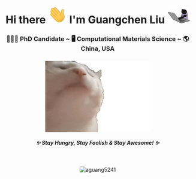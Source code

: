 <div align="center">
   <h1>
      Hi there 
      <img src="https://raw.githubusercontent.com/aguang5241/aguang5241/main/res/giphy_2.gif" width="50px"> 
      I'm Guangchen Liu 
      <img src="https://raw.githubusercontent.com/aguang5241/aguang5241/main/res/giphy_3.gif" width="60px">
   </h1>
   
   <h3>
      👨🏻‍🎓 PhD Candidate ~ 🖥 Computational Materials Science ~ 🌎 China, USA
   <h3>

   <h5>
      <img width="" src="https://raw.githubusercontent.com/aguang5241/aguang5241/main/res/giphy_1.gif"> 
      <br>
      <br>
      ✨ <i>Stay Hungry, Stay Foolish & Stay Awesome!</i> ✨ 
   </h5>
</div>

<br>

<!-- <p align="center">
   <a href="https://github.com/anuraghazra/github-readme-stats">
      <img src="https://github-readme-stats.vercel.app/api?username=aguang5241&&show_icons=true&theme=radical">
   </a>
</p>

<br>

<p align="center">
   <img src="https://raw.githubusercontent.com/aguang5241/aguang5241/main/res/svg/dev/misc/ai.svg" alt="ai" style="vertical-align:top; margin:4px">
   <img src="https://raw.githubusercontent.com/aguang5241/aguang5241/main/res/svg/dev/languages/python.svg" alt="python" style="vertical-align:top; margin:4px">
   <img src="https://raw.githubusercontent.com/aguang5241/aguang5241/main/res/svg/dev/frameworks/qt.svg" alt="qt" style="vertical-align:top; margin:4px">
   <img src="https://raw.githubusercontent.com/aguang5241/aguang5241/main/res/svg/dev/languages/r.svg" alt="r" style="vertical-align:top; margin:4px">
   <img src="https://raw.githubusercontent.com/aguang5241/aguang5241/main/res/svg/dev/languages/csharp.svg" alt="csharp" style="vertical-align:top; margin:4px">
   <img src="https://raw.githubusercontent.com/aguang5241/aguang5241/main/res/svg/dev/languages/html.svg" alt="html" style="vertical-align:top; margin:4px">
   <img src="https://raw.githubusercontent.com/aguang5241/aguang5241/main/res/svg/dev/languages/css3.svg" alt="css3" style="vertical-align:top; margin:4px">
   <img src="https://raw.githubusercontent.com/aguang5241/aguang5241/main/res/svg/dev/languages/js.svg" alt="js" style="vertical-align:top; margin:4px">
   <img src="https://raw.githubusercontent.com/aguang5241/aguang5241/main/res/svg/dev/tools/visualstudio_code.svg" alt="visualstudio_code" style="vertical-align:top; margin:4px">
   <img src="https://raw.githubusercontent.com/aguang5241/aguang5241/main/res/svg/dev/frameworks/bootstrap.svg" alt="bootstrap" style="vertical-align:top; margin:4px">
   <img src="https://raw.githubusercontent.com/aguang5241/aguang5241/main/res/svg/dev/frameworks/angular.svg" alt="angular" style="vertical-align:top; margin:4px">
   <img src="https://raw.githubusercontent.com/aguang5241/aguang5241/main/res/svg/dev/frameworks/react.svg" alt="react" style="vertical-align:top; margin:4px">
   <img src="https://raw.githubusercontent.com/aguang5241/aguang5241/main/res/svg/dev/frameworks/vue.svg" alt="vue" style="vertical-align:top; margin:4px">
   <img src="https://raw.githubusercontent.com/aguang5241/aguang5241/main/res/svg/dev/frameworks/unity.svg" alt="unity" style="vertical-align:top; margin:4px">
</p>

<br> -->

<p align="center">
   <img src="https://komarev.com/ghpvc/?username=aguang5241&color=blueviolet&style=flat-square" alt="aguang5241" />
   <!-- Profile Views  -->
   <!-- <img src="https://profile-counter.glitch.me/aguang5241/count.svg" /> -->
</p>
